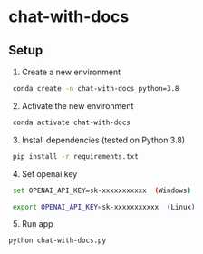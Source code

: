 # chat-with-docs

## Setup

1. Create a new environment

```bash
 conda create -n chat-with-docs python=3.8
```

2. Activate the new environment

```bash
 conda activate chat-with-docs
```

3. Install dependencies (tested on Python 3.8)

```bash
 pip install -r requirements.txt
```

4. Set openai key

```bash
 set OPENAI_API_KEY=sk-xxxxxxxxxxx  (Windows)
```

```bash
 export OPENAI_API_KEY=sk-xxxxxxxxxxx  (Linux)
```

5. Run app

```bash
python chat-with-docs.py
```



